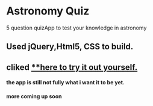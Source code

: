   # Astronomy Quiz
  
  5 question quizApp to test your knowledge in astronomy
  
  ## Used jQuery,Html5, CSS to build.
  
  ## cliked [**here to try it out yourself.](https://besker1.github.io/Quiz-app/.)
  
  #### the app is still not fully what i want it to be yet. 
 
 #### more coming up soon
  
 
 
